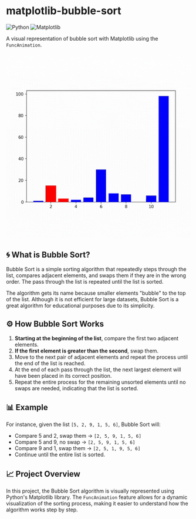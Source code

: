 # matplotlib-bubble-sort
![Python](https://img.shields.io/badge/Python-3776AB?style=flat&logo=python&logoColor=white)
![Matplotlib](https://img.shields.io/badge/Matplotlib-003B57?style=flat&logo=matplotlib&logoColor=white)

A visual representation of bubble sort with Matplotlib using the `FuncAnimation`.

<img src="/assets/bubble-sort.gif">

## 🌀 What is Bubble Sort?
Bubble Sort is a simple sorting algorithm that repeatedly steps through the list, compares adjacent elements, and swaps them if they are in the wrong order. The pass through the list is repeated until the list is sorted.

The algorithm gets its name because smaller elements "bubble" to the top of the list. Although it is not efficient for large datasets, Bubble Sort is a great algorithm for educational purposes due to its simplicity.

## ⚙️ How Bubble Sort Works
1. **Starting at the beginning of the list**, compare the first two adjacent elements.
2. **If the first element is greater than the second**, swap them.
3. Move to the next pair of adjacent elements and repeat the process until the end of the list is reached.
4. At the end of each pass through the list, the next largest element will have been placed in its correct position.
5. Repeat the entire process for the remaining unsorted elements until no swaps are needed, indicating that the list is sorted.

## 📊 Example
For instance, given the list `[5, 2, 9, 1, 5, 6]`, Bubble Sort will:
- Compare 5 and 2, swap them → `[2, 5, 9, 1, 5, 6]`
- Compare 5 and 9, no swap → `[2, 5, 9, 1, 5, 6]`
- Compare 9 and 1, swap them → `[2, 5, 1, 9, 5, 6]`
- Continue until the entire list is sorted.

## 📈 Project Overview
In this project, the Bubble Sort algorithm is visually represented using Python's Matplotlib library. The `FuncAnimation` feature allows for a dynamic visualization of the sorting process, making it easier to understand how the algorithm works step by step.
